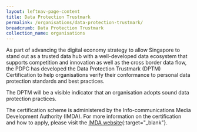 ```yaml
---
layout: leftnav-page-content
title: Data Protection Trustmark
permalink: /organisations/data-protection-trustmark/
breadcrumb: Data Protection Trustmark
collection_name: organisations
---
```


As part of advancing the digital economy strategy to allow Singapore to stand out as a trusted data hub with a well-developed data ecosystem that supports competition and innovation as well as the cross border data flow, the PDPC has developed the Data Protection Trustmark (DPTM) Certification to help organisations verify their conformance to personal data protection standards and best practices.

The DPTM will be a visible indicator that an organisation adopts sound data protection practices.

The certification scheme is administered by the Info-communications Media Development Authority (IMDA). For more information on the certification and how to apply, please visit the [IMDA website](https://www.imda.gov.sg){:target="_blank"}.